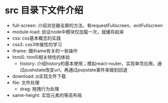 # src 目录下文件介绍

- full-screen: 介绍浏览器全屏的方法，有requestFullscreen、exitFullscreen
- module-load: 验证node中模块仅加载一次，就缓存起来
- css: css基本概念的实践
- css3: css3中属性的学习
- iframe: 跟iframe有关的一些操作
- html5: html5相关特性的体验
  - history: 介绍history的基本使用；模拟react-router，实现单页应用，通过pushstate改变url，再通过popstate事件来做到回退
- download: js实现文件下载
- file: 文件处理
  - drag: 拖拽行为处理
- same-height: 实现元素的等高布局